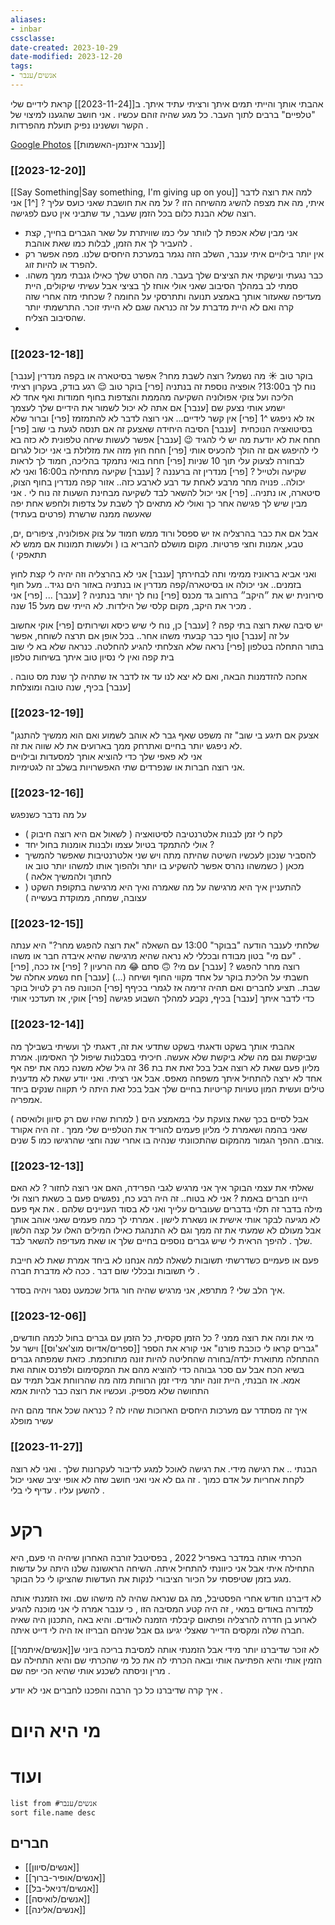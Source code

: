 ```yaml
---
aliases:
- inbar
cssclasse: 
date-created: 2023-10-29
date-modified: 2023-12-20
tags:
- אנשים/ענבר
---
```


אהבתי אותך והייתי תמים איתך ורציתי עתיד איתך. ב[[2023-11-24]] קראת לידיים שלי "טלפיים" ברבים לתוך העבר. כל מגע שהיה זוהם עכשיו . אני חושב שהגענו למיצוי של הקשר וששנינו נפיק תועלת מהפרדות .

[Google Photos](https://photos.app.goo.gl/pG9rGoP14UXNAmFz8)
[[ענבר איזנמן-האשמות]]

### [[2023-12-20]]

[[Say Something|Say something, I'm giving up on you]]
למה את רוצה לדבר איתי, מה את מצפה להשיג מהשיחה הזו ?
על מה את חושבת שאני כועס עליך ?
[^1] אני רוצה שלא הבנת כלום בכל הזמן שעבר, עד שתביני אין טעם לפגישה.
- אני מבין שלא אכפת לך לוותר עלי כמו שוויתרת על שאר הגברים בחייך, קצת להעביר לך את הזמן, לבלות כמו שאת אוהבת .
- אין יותר בילויים איתי ענבר, השלב הזה נגמר במערכת היחסים שלנו. מפה אפשר רק להפרד או להיות זוג.
- כבר נגעתי ונישקתי את הציצים שלך בעבר. מה הסרט שלך כאילו גנבתי ממך משהו. סמתי לב במהלך הסיבוב שאני אולי אוחז לך בציצי אבל עשיתי שיקולים, היית מעדיפה שאעזור אותך באמצע תנועה ותתרסקי על החומה ? שכחתי מזה אחרי שזה קרה ואם לא היית מדברת על זה כנראה שגם לא הייתי זוכר. התרשמתי יותר שהסיבוב הצליח.
- 

### [[2023-12-18]]

[ענבר] בוקר טוב ☀ מה נשמע?
רוצה לשבת מחר?
אפשר בסיטארה או בקפה מנדרין
נוח לך ב13:00?
אופציה נוספת זה בנתניה
[פרי] בוקר טוב 😌 רגע בודק, בעקרון רציתי הליכה ועל צוקי אפולוניה השקיעה מהממת והצדפות בחוף חמודות ואף אחד לא ישמע אותי נצעק שם
[ענבר] אם אתה לא יכול לשמור את הידיים שלך לעצמך אז לא ניפגש ^1
[פרי] אין קשר לידיים...  אני רוצה לדבר לא להתמזמז
[פרי] וברור שלא בסיטואציה הנוכחית 
[ענבר] הסיבה היחידה שאצעק זה אם תנסה לגעת בי שוב
[פרי] חחח את לא יודעת מה יש לי להגיד 😉
[ענבר] אפשר לעשות שיחה טלפונית
לא כזה בא לי להיפגש אם זה הולך להכעיס אותי
[פרי] חחח חוץ מזה את מזלזלת בי אני יכול לגרום לבחורה לצעוק עלי תוך 10 שניות
[פרי] חחח בואי נתמקד בהליכה, חמוד לך לראות שקיעה ולטייל ?
[פרי] מנדרין זה ברעננה ?
[ענבר]  שקיעה מתחילה ב16:00 ואני לא יכולה..
פנויה מחר מרבע לאחת עד רבע לארבע כזה..
אזור קפה מנדרין בחוף הצוק, סיטארה, או נתניה..
[פרי] אני יכול להשאר לבד לשקיעה
מבחינת השעות זה נוח לי .
אני מבין שיש לך פגישה אחר כך
ואולי לא מתאים לך לשבת על צדפות ולחפש אחת יפה שאעשה ממנה שרשרת (פרטים בעתיד)

אבל אם את כבר בהרצליה אז יש ספסל ורוד ממש חמוד על צוק אפולוניה, ציפורים ,ים, טבע, אמנות וחצי פרטיות. מקום מושלם להבריא בו ( ולעשות תמונות אם ממש לא תתאפקי )

ואני אביא בראוניז ממימי ותה לבחירתך
[ענבר] אני לא בהרצליה וזה יהיה לי קצת לחוץ בזמנים..
אני יכולה או בסיטארה/קפה מנדרין
או בנתניה באזור הים נגיד.. מעל חוף סירונית יש את ״היקב״ ברחוב גד מכנס
[פרי] נוח לך יותר בנתניה ?
[ענבר] ...
[פרי] אני מכיר את היקב, מקום קלסי של הילדות. לא הייתי שם מעל 15 שנה .

יש סיבה שאת רוצה בתי קפה ?
[ענבר] כן, נוח לי שיש כיסא ושירותים
[פרי] אוקי אחשוב על זה
[ענבר] טוף כבר קבעתי משהו אחר..
בכל אופן אם תרצה לשוחח, אפשר בתור התחלה בטלפון
[פרי] נראה שלא הצלחתי להגיע להחלטה.
כנראה שלא בא לי שוב בית קפה
ואין לי נסיון טוב איתך בשיחות טלפון

אחכה להזדמנות הבאה, ואם לא יצא לנו עד אז לדבר אז שתהיה לך שנת מס טובה .
[ענבר] בכיף, שנה טובה ומוצלחת

### [[2023-12-19]]

"אצעק אם תיגע בי שוב" זה משפט שאף גבר לא אוהב לשמוע ואם הוא ממשיך להתנגן לא ניפגש יותר בחיים ואתרחק ממך בארועים את לא שווה את זה.  
אני לא פאפי שלך כדי להוציא אותך למסעדות ובילויים  
אני רוצה חברות או שנפרדים שתי האפשרויות בשלב זה לגטימיות.

### [[2023-12-16]]

על מה נדבר כשנפגש
- לקח לי זמן לבנות אלטרנטיבה לסיטואציה ( לשאול אם היא רוצה חיבוק )
- אולי להתמקד בטיול עצמו ולבנות אומנות בחול יחד ?
- להסביר שנכון לעכשיו השיטה שהיתה מתה ויש שני אלטרנטיבות שאפשר להמשיך מכאן ( כשמשהו נהרס אפשר להשקיע בו יותר ולהפוך אותו למשהו יותר טוב או לחתוך ולהמשיך אלאה )
- להתעניין איך היא מרגישה על מה שאמרה ואיך היא מרגישה בתקופת השקט ( עצובה, שמחה, ממוקדת בעשייה )

### [[2023-12-15]]

שלחתי לענבר הודעה "בבוקר" 13:00 עם השאלה "את רוצה להפגש מחר?" היא ענתה "עם מי" בטון מבודח ובכללי לא נראה שהיא מרגישה שהיא איבדה חבר או משהו .  
[פרי] רוצה מחר להפגש ?
[ענבר] עם מי? 🙃 סתם 😂 מה הרעיון ?
[פרי] אז ככה, חשבתי על הליכת בוקר על אחד מקווי החוף ושיחה (...)
[ענבר] חח נשמע אחלה של שבת.. תציע לחברים ואם תהיה זרימה אז לגמרי בכיףף
[פרי] הכוונה פה רק לטיול בוקר כדי לדבר איתך
[ענבר] בכיף, נקבע למהלך השבוע פגישה
[פרי] אוקי, אז תעדכני אותי

### [[2023-12-14]]

אהבתי אותך בשקט ודאגתי בשקט שתדעי את זה, דאגתי לך ועשיתי בשבילך מה שביקשת וגם מה שלא ביקשת שלא אעשה. חיכיתי בסבלנות שיפול לך האסימון. אמרת מליון פעם שאת לא רוצה אבל בכל זאת את בת 36 זה גיל שלא משנה כמה את יפה אף אחד לא ירצה להתחיל איתך משפחה מאפס. אבל אני רציתי. ואני יודע שאת לא מדענית טילים ועשית המון טעויות קריטיות בחיים שלך אבל בכל זאת היתה לי תקווה שנקים ביחד אמפריה.

אבל לסיים בכך שאת צועקת עלי במאמצע הים ( למרות שהיו שם רק סיוון ולואיסה ) שאני בהמה ושאמרת לי מליון פעמים להוריד את הטלפיים שלי ממך . זה היה אקורד צורם. ההפך הגמור מהמקום שהתכוונתי שנהיה בו אחרי שנה וחצי שהרגישו כמו 5 שנים.

### [[2023-12-13]]

שאלתי את עצמי הבוקר איך אני מרגיש לגבי הפרידה,
האם אני רוצה לחזור ? לא
האם היינו חברים באמת ? אני לא בטוח..  זה היה רבע כח, נפגשים פעם ב כשאת רוצה ולי מילה בדבר זה תלוי בדברים שעוברים עלייך ואני לא בסוד העניינים שלהם . את אף פעם לא מגיעה לבקר אותי אישית או נשארת לישון .
אמרתי לך כמה פעמים שאני אוהב אותך אבל מעולם לא שמעתי את זה ממך וגם לא התנהגת כאילו המילים האלו על קצה הלשון שלך . להיפך הראית לי שיש גברים נוספים בחיים שלך או שאת מעדיפה להשאר לבד.

פעם או פעמיים כשדרשתי תשובות לשאלה למה אנחנו לא ביחד אמרת שאת לא חייבת לי תשובות ובכללי שום דבר . ככה לא מדברת חברה .

איך הלב שלי ? מתרפא, אני מרגיש שהיה חור גדול שכמעט נסגר ויהיה בסדר.

### [[2023-12-06]]

מי את ומה את רוצה ממני ? כל הזמן סקסית, כל הזמן עם גברים בחול לכמה חודשים, "גברים קראו לי כוכבת פורנו"
אני קורא את הספר [[ספרים/אדיוס מוצ'אצ'וס]] וישר על ההתחלה מתוארת ילדה/בחורה שהחליטה להיות זונה מתוחכמת. כזאת שמפתה גברים בשיא הכח אבל עם סכר גבוהה כדי להוציא מהם את המקסימום ולפרנס אותה ואת אמא. אז הבנתי, היית זונה יותר מידי זמן הרווחת מזה מה שהרווחת אבל תמיד עם התחושה שלא מספיק. ועכשיו את רוצה כבר להיות אמא

איך זה מסתדר עם מערכות היחסים הארוכות שהיו לה ?
כנראה שכל אחד מהם היה עשיר מופלג

### [[2023-11-27]]

הבנתי .. את רגישה מידי. את רגישה לאוכל למגע לדיבור לעקרונות שלך . ואני לא רוצה לקחת אחריות על אדם כמוך . זה גם לא אני ואני חושב שזה לא אופי יציב שאני יכול להשען עליו . עדיף לי בלי .

# רקע

הכרתי אותה במדבר באפריל 2022 , בפסיטבל זורבה האחרון שיהיה הי פעם, היא התחילה איתי אבל אני כיוונתי להתחיל איתה. השיחה הראשונה שלנו היתה על עדשות מגע בזמן שטיפסתי על הכיור הציבורי לנקות את העדשות שהציקו לי כל הבוקר.

לא דיברנו חודש אחרי הפסטיבל, מה גם שנראה שהיה לה מישהו שם. ואז הזמנתי אותה למדורה באודים במאי , זה היה קטע המסיבה הזו , כי ענבר אמרה לי אני מוכנה להגיע לארוע בן חדרה להרצליה ופתאום קיבלתי הזמנה לאודים. והיא באה ,התכנון היה שאיה חברה שלה ומקסים הדייר שאצלי יגיעו גם אבל שניהם הבריזו אז היה לי דייט איתה.

לא זוכר שדיברנו יותר מידי אבל הזמנתי אותה למסיבת בריכה ביוני ש[[אנשים/איתמר]] הזמין אותי והיא הפתיעה אותי ובאה הכרתי לה את כל מי שהכרתי שם והיא התחילה עם מרין וניסתה לשכנע אותי שהיא הכי יפה שם .

איך קרה שדיברנו כל כך הרבה והפכנו לחברים אני לא יודע .

# מי היא היום

# ועוד

```dataview
list from #אנשים/ענבר
sort file.name desc
```

## חברים

- [[אנשים/סיוון]]
- [[אנשים/אופיר-ברוך]]
- [[אנשים/דניאל-בל]]
- [[אנשים/לואיסה]]
- [[אנשים/אלינה]]

